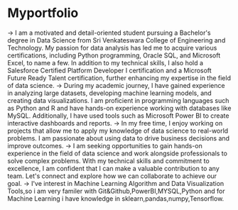 # Myportfolio
→ I am a motivated and detail-oriented student pursuing a Bachelor's degree in Data Science from Sri Venkateswara College of Engineering and Technology. My passion for data analysis has led me to acquire various certifications, including Python programming, Oracle SQL, and Microsoft Excel, to name a few. In addition to my technical skills, I also hold a Salesforce Certified Platform Developer I certification and a Microsoft Future Ready Talent certification, further enhancing my expertise in the field of data science.
→ During my academic journey, I have gained experience in analyzing large datasets, developing machine learning models, and creating data visualizations. I am proficient in programming languages such as Python and R and have hands-on experience working with databases like MySQL. Additionally, I have used tools such as Microsoft Power BI to create interactive dashboards and reports.
→ In my free time, I enjoy working on projects that allow me to apply my knowledge of data science to real-world problems. I am passionate about using data to drive business decisions and improve outcomes.
→ I am seeking opportunities to gain hands-on experience in the field of data science and work alongside professionals to solve complex problems. With my technical skills and commitment to excellence, I am confident that I can make a valuable contribution to any team. Let's connect and explore how we can collaborate to achieve our goal.
→ I've interest in Machine Learning Algorithm and Data Visualization Tools,so i am very familer with Git&Github,PowerBI,MYSQL,Python and for Machine Learning i have knowledge in sklearn,pandas,numpy,Tensorflow.
